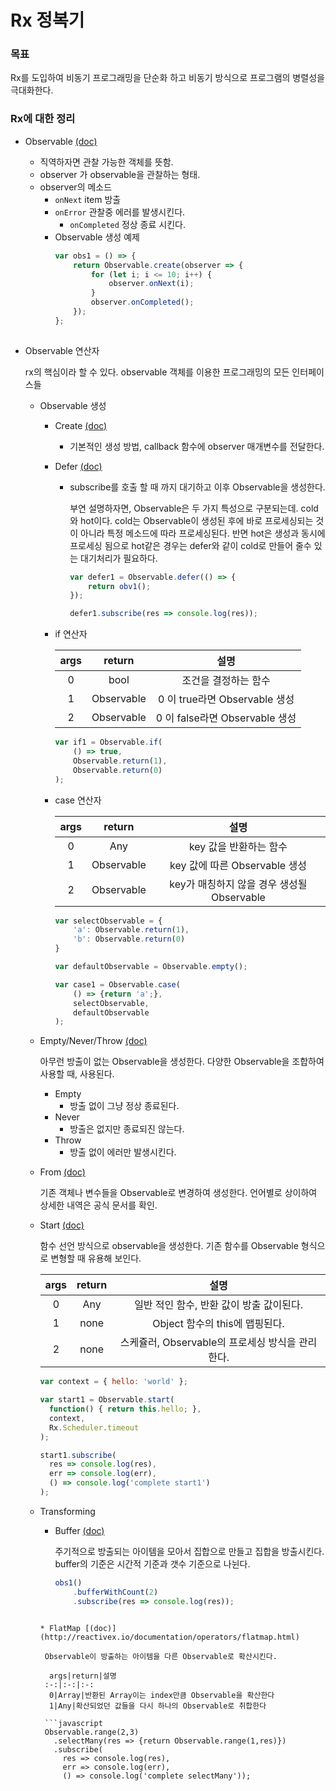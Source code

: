 # Rx 정복기

### 목표 ###
Rx를 도입하여 비동기 프로그래밍을 단순화 하고 비동기 방식으로 프로그램의 병렬성을 극대화한다.

### Rx에 대한 정리 ###

* Observable [(doc)](http://reactivex.io/documentation/observable.html)
  * 직역하자면 관찰 가능한 객체를 뜻함.
  * observer 가 observable을 관찰하는 형태.
  * observer의 메소드
    * `onNext`
      item 방출
    * `onError`
      관찰중 에러를 발생시킨다.
      * `onCompleted`
        정상 종료 시킨다.
    * Observable 생성 예제
      ```javascript
      var obs1 = () => {
          return Observable.create(observer => {
              for (let i; i <= 10; i++) {
                  observer.onNext(i);
              }
              observer.onCompleted();
          });
      };
          
      ```

* Observable 연산자

  rx의 핵심이라 할 수 있다. 
  observable 객체를 이용한 프로그래밍의 모든 인터페이스들

  * Observable 생성
    * Create [(doc)](http://reactivex.io/documentation/operators/create.html)
      * 기본적인 생성 방법, callback 함수에 observer 매개변수를 전달한다.
    * Defer [(doc)](http://reactivex.io/documentation/operators/defer.html)
      * subscribe를 호출 할 때 까지 대기하고 이후 Observable을 생성한다.

        부연 설명하자면, Observable은 두 가지 특성으로 구분되는데.
        cold와 hot이다. cold는 Observable이 생성된 후에 바로 프로세싱되는
        것이 아니라 특정 메소드에 따라 프로세싱된다. 반면 hot은 생성과 동시에
        프로세싱 됨으로 hot같은 경우는 defer와 같이 cold로 만들어 줄수 있는
        대기처리가 필요하다.

        ```javascript
        var defer1 = Observable.defer(() => {
            return obv1();
        });

        defer1.subscribe(res => console.log(res));

        ```

    * if 연산자

       args|return|설명
      :-:|:-:|:-:
       0|bool|조건을 결정하는 함수 
       1|Observable|0 이 true라면 Observable 생성
       2|Observable|0 이 false라면 Observable 생성

      ```javascript
      var if1 = Observable.if(
          () => true,
          Observable.return(1),
          Observable.return(0)
      );
      
      ```

    * case 연산자

       args|return|설명
      :-:|:-:|:-:
       0|Any|key 값을 반환하는 함수
       1|Observable|key 값에 따른 Observable 생성 
       2|Observable|key가 매칭하지 않을 경우 생성될 Observable
      
      ```javascript
      var selectObservable = {
          'a': Observable.return(1),
          'b': Observable.return(0)
      }

      var defaultObservable = Observable.empty();

      var case1 = Observable.case(
          () => {return 'a';},
          selectObservable,
          defaultObservable
      );
      
      ```

  * Empty/Never/Throw [(doc)](http://reactivex.io/documentation/operators/empty-never-throw.html)
          
    아무런 방출이 없는 Observable을 생성한다.
    다양한 Observable을 조합하여 사용할 때, 사용된다.

    * Empty
        * 방출 없이 그냥 정상 종료된다.
    * Never
        * 방출은 없지만 종료되진 않는다.
    * Throw
        * 방출 없이 에러만 발생시킨다.

  * From [(doc)](http://reactivex.io/documentation/operators/from.html)
          
    기존 객체나 변수들을 Observable로 변경하여 생성한다.
    언어별로 상이하여 상세한 내역은 공식 문서를 확인.

  * Start [(doc)](http://reactivex.io/documentation/operators/start.html)

    함수 선언 방식으로 observable을 생성한다.
    기존 함수를 Observable 형식으로 변형할 때 유용해 보인다.

    args|return|설명
    :-:|:-:|:-:
    0|Any|일반 적인 함수, 반환 값이 방출 값이된다. 
    1|none|Object 함수의 this에 맵핑된다.
    2|none|스케쥴러, Observable의 프로세싱 방식을 관리한다. 

    ```javascript
    var context = { hello: 'world' };

    var start1 = Observable.start(
      function() { return this.hello; },
      context,
      Rx.Scheduler.timeout
    );

    start1.subscribe(
      res => console.log(res),
      err => console.log(err),
      () => console.log('complete start1')
    );
    ```

  * Transforming  
    * Buffer [(doc)](http://reactivex.io/documentation/operators/buffer.html) 

      주기적으로 방출되는 아이템을 모아서 집합으로 만들고 집합을 방출시킨다.
      buffer의 기준은 시간적 기준과 갯수 기준으로 나뉜다.

      ```javascript
      obs1()
          .bufferWithCount(2)
          .subscribe(res => console.log(res));
     ```

    * FlatMap [(doc)](http://reactivex.io/documentation/operators/flatmap.html)
      
      Observable이 방출하는 아이템을 다른 Observable로 확산시킨다.
      
       args|return|설명
      :-:|:-:|:-:
       0|Array|반환된 Array이는 index만큼 Observable을 확산한다
       1|Any|확산되었던 값들을 다시 하나의 Observable로 취합한다 
      
      ```javascript
      Observable.range(2,3)
        .selectMany(res => {return Observable.range(1,res)})
        .subscribe(
          res => console.log(res),
          err => console.log(err),
          () => console.log('complete selectMany'));
      ```
      
     
      
